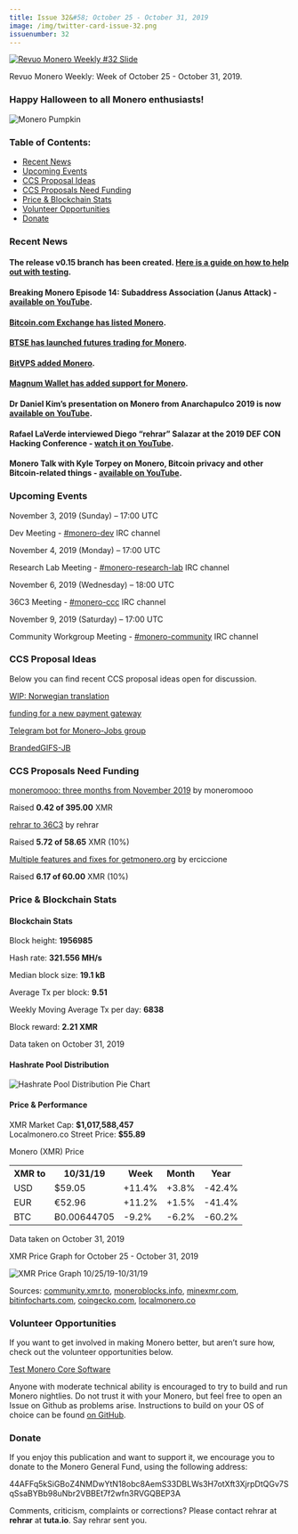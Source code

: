 ```yaml
---
title: Issue 32&#58; October 25 - October 31, 2019
image: /img/twitter-card-issue-32.png
issuenumber: 32
---
```

[<img src="/img/img-issue32.png" alt="Revuo Monero Weekly #32 Slide" class="img-lead">](/issue-32.html)

<p class="text-lead">Revuo Monero Weekly: Week of October 25 - October 31, 2019.</p>
<!--more-->

<h3>Happy Halloween to all Monero enthusiasts!</h3>
<img src="/img/monero-pumpkin-sm.png" alt="Monero Pumpkin">

<h3>Table of Contents:</h3>
<ul class="contents">
    <li><a href="#news">Recent News</a></li>
    <li><a href="#events">Upcoming Events</a></li>
    <li><a href="#ideas">CCS Proposal Ideas</a></li>
    <li><a href="#proposals">CCS Proposals Need Funding</a></li>
    <li><a href="#stats">Price & Blockchain Stats</a></li>
    <li><a href="#volunteer">Volunteer Opportunities</a></li>
    <li><a href="#donate">Donate</a></li>
</ul>

<h3 id="news">Recent News</h3>

<div class="newsbyte">
    <h4>The release v0.15 branch has been created. <a href="https://www.reddit.com/r/Monero/comments/dnf68t/the_release_v015_branch_has_been_created_a_brief/" target="_blank">Here is a guide on how to help out with testing</a>.
    </h4>
</div>

<div class="newsbyte">
    <h4>Breaking Monero Episode 14: Subaddress Association (Janus Attack) - <a href="https://youtu.be/M_IYzzC5Zqk" target="_blank">available on YouTube</a>.
    </h4>
</div>

<div class="newsbyte">
    <h4><a href="https://twitter.com/BitcoinComExch/status/1188790055965528065" target="_blank">Bitcoin.com Exchange has listed Monero</a>.
    </h4>
</div>

<div class="newsbyte">
    <h4><a href="https://twitter.com/BTSEcom/status/1189777190499446785" target="_blank">BTSE has launched futures trading for Monero</a>.
    </h4>
</div>

<div class="newsbyte">
    <h4><a href="https://blog.bitvps.com/bitvps-hidden-service/" target="_blank">BitVPS added Monero</a>.
    </h4>
</div>

<div class="newsbyte">
    <h4><a href="https://twitter.com/Magnum_Wallet/status/1187766178548244480" target="_blank">Magnum Wallet has added support for Monero</a>.
    </h4>
</div>

<div class="newsbyte">
    <h4>Dr Daniel Kim’s presentation on Monero from Anarchapulco 2019 is now <a href="https://youtu.be/BKNK_mM_P0s" target="_blank">available on YouTube</a>.
    </h4>
</div>

<div class="newsbyte">
    <h4>Rafael LaVerde interviewed Diego “rehrar” Salazar at the 2019 DEF CON Hacking Conference - <a href="https://youtu.be/U1eQrtzAuQE" target="_blank">watch it on YouTube</a>.
    </h4>
</div>

<div class="newsbyte">
    <h4>Monero Talk with Kyle Torpey on Monero, Bitcoin privacy and other Bitcoin-related things - <a href="https://youtu.be/2Wec66_mb1c" target="_blank">available on YouTube</a>.
    </h4>
</div>

<h3 id="events">Upcoming Events</h3>

<div class="event">
    <p class="date" markdown="1">November 3, 2019 (Sunday) – 17:00 UTC</p>
    <p markdown="1">Dev Meeting - <a href="irc://chat.freenode.net/#monero-dev" target="_blank">#monero-dev</a> IRC channel</p>
</div>

<div class="event">
    <p class="date" markdown="1">November 4, 2019 (Monday) – 17:00 UTC</p>
    <p markdown="1">Research Lab Meeting - <a href="irc://chat.freenode.net/#monero-research-lab" target="_blank">#monero-research-lab</a> IRC channel</p>
</div>

<div class="event">
    <p class="date" markdown="1">November 6, 2019 (Wednesday) – 18:00 UTC</p>
    <p markdown="1">36C3 Meeting - <a href="irc://chat.freenode.net/#monero-ccc" target="_blank">#monero-ccc</a> IRC channel</p>
</div>

<div class="event">
    <p class="date" markdown="1">November 9, 2019 (Saturday) – 17:00 UTC</p>
    <p markdown="1">Community Workgroup Meeting - <a href="irc://chat.freenode.net/#monero-community" target="_blank">#monero-community</a> IRC channel</p>
</div>

<h3 id="ideas">CCS Proposal Ideas</h3>

<p>Below you can find recent CCS proposal ideas open for discussion.</p>

<div class="proposal">
<p><a href="https://repo.getmonero.org/monero-project/ccs-proposals/merge_requests/102" target="_blank">WIP: Norwegian translation</a></p>
</div>

<div class="proposal">
<p><a href="https://repo.getmonero.org/monero-project/ccs-proposals/merge_requests/97" target="_blank">funding for a new payment gateway</a></p>
</div>

<div class="proposal">
<p><a href="https://repo.getmonero.org/monero-project/ccs-proposals/merge_requests/91" target="_blank">Telegram bot for Monero-Jobs group</a></p>
</div>

<div class="proposal">
<p><a href="https://repo.getmonero.org/monero-project/ccs-proposals/merge_requests/88" target="_blank">BrandedGIFS-JB</a></p>
</div>

<h3 id="proposals">CCS Proposals Need Funding</h3>

<div class="proposal">
    <p><a href="https://ccs.getmonero.org/proposals/mooo-2019-11.html" target="_blank">moneromooo: three months from November 2019</a> by moneromooo</p>
    <p>Raised <b>0.42 of 395.00</b> XMR</p>
</div>

<div class="proposal">
    <p><a href="https://ccs.getmonero.org/proposals/rehrar-36c3-expenses.html" target="_blank">rehrar to 36C3</a> by rehrar</p>
    <p>Raised <b>5.72 of 58.65</b> XMR (10%)</p>
</div>

<div class="proposal">
    <p><a href="https://ccs.getmonero.org/proposals/ErCiccione-weblate.html" target="_blank">Multiple features and fixes for getmonero.org</a> by erciccione</p>
    <p>Raised <b>6.17 of 60.00</b> XMR (10%)</p>
</div>

<h3 id="stats">Price & Blockchain Stats</h3>

<h4 class="stat">Blockchain Stats</h4>

<div class="bcstats">
    <p>Block height: <b>1956985</b></p>
    <p>Hash rate: <b>321.556 MH/s</b></p>
    <p>Median block size: <b>19.1 kB</b></p>
    <p>Average Tx per block: <b>9.51</b></p>
    <p>Weekly Moving Average Tx per day: <b>6838</b></p>
    <p>Block reward: <b>2.21 XMR</b></p>
</div>
<p class="note">Data taken on October 31, 2019</p>

<h4 class="stat">Hashrate Pool Distribution</h4>
<p><img src="/img/hashrate-pool-distribution-1031.png" alt="Hashrate Pool Distribution Pie Chart"/></p>

<h4 class="stat">Price & Performance</h4>

<div class="price-intro">XMR Market Cap: <b>$1,017,588,457</b><br>Localmonero.co Street Price: <b>$55.89</b></div>

<p class="table-title">Monero (XMR) Price</p>
<table class="price-table">
  <tr class="row1">
    <th>XMR to</th>
    <th>10/31/19</th>
    <th>Week</th>
    <th>Month</th>
    <th>Year</th>
  </tr>
  <tr>
    <td data-th="XMR to">USD</td>
    <td data-th="10/31/19">$59.05</td>
    <td data-th="Week" class="green">+11.4%</td>
    <td data-th="Month" class="green">+3.8%</td>
    <td data-th="Year" class="red">-42.4%</td>
  </tr>
  <tr class="row3">
    <td data-th="XMR to">EUR</td>
    <td data-th="10/31/19">€52.96</td>
    <td data-th="Week" class="green">+11.2%</td>
    <td data-th="Month" class="green">+1.5%</td>
    <td data-th="Year" class="red">-41.4%</td>
  </tr>
  <tr>
    <td data-th="XMR to">BTC</td>
    <td data-th="10/31/19">Ƀ0.00644705</td>
    <td data-th="Week" class="red">-9.2%</td>
    <td data-th="Month" class="red">-6.2%</td>
    <td data-th="Year" class="red">-60.2%</td>
  </tr>
</table>
<p class="note">Data taken on October 31, 2019</p>

<p class="table-title">XMR Price Graph for October 25 - October 31, 2019</p>

![XMR Price Graph 10/25/19-10/31/19](/img/weekly-chart-1031.png "XMR Price Graph 10/25/19-10/31/19") 

Sources: <a href="https://community.xmr.to/explorer/mainnet/" target="_blank">community.xmr.to</a>, <a href="https://moneroblocks.info/stats/transaction-stats" target="_blank">moneroblocks.info</a>, <a href="https://minexmr.com/pools.html" target="_blank">minexmr.com</a>, <a href="https://bitinfocharts.com/monero/" target="_blank">bitinfocharts.com</a>, <a href="https://www.coingecko.com/" target="_blank">coingecko.com</a>, <a href="https://localmonero.co/" target="_blank">localmonero.co</a>

<h3 id="volunteer">Volunteer Opportunities</h3>

<p>If you want to get involved in making Monero better, but aren’t sure how, check out the volunteer opportunities below.</p>

<div class="newsbyte">
    <p class="date"><a href="https://github.com/monero-project/monero" target="_blank">Test Monero Core Software</a></p>
    <p>Anyone with moderate technical ability is encouraged to try to build and run Monero nightlies. Do not trust it with your Monero, but feel free to open an Issue on Github as problems arise. Instructions to build on your OS of choice can be found <a href="https://github.com/monero-project/monero#compiling-monero-from-source" target="_blank">on GitHub</a>. </p>
</div>

<h3 id="donate">Donate</h3>

<p markdown="1">If you enjoy this publication and want to support it, we encourage you to donate to the Monero General Fund, using the following address:</p>

<p class="address" markdown="1">44AFFq5kSiGBoZ4NMDwYtN18obc8AemS33DBLWs3H7otXft3XjrpDtQGv7SqSsaBYBb98uNbr2VBBEt7f2wfn3RVGQBEP3A</p>

<!--p><a href="monero:44AFFq5kSiGBoZ4NMDwYtN18obc8AemS33DBLWs3H7otXft3XjrpDtQGv7SqSsaBYBb98uNbr2VBBEt7f2wfn3RVGQBEP3A" class="qr"><img src="/img/donate-monero.png"></a></p-->

Comments, criticism, complaints or corrections? Please contact rehrar at **rehrar** at **tuta.io**. Say rehrar sent you.